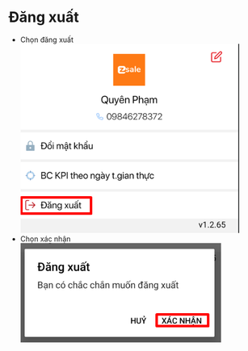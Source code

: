 # Đăng xuất

* Chọn đăng xuất                                                         ![](<../../../../.gitbook/assets/image (225).png>)
* Chọn xác nhận                                                           ![](<../../../../.gitbook/assets/image (226).png>)
